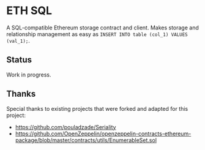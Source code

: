 # ETH SQL
A SQL-compatible Ethereum storage contract and client. 
Makes storage and relationship management as easy as `INSERT INTO table (col_1) VALUES (val_1);`.

## Status
Work in progress.

## Thanks
Special thanks to existing projects that were forked and adapted for this project:
* https://github.com/pouladzade/Seriality
* https://github.com/OpenZeppelin/openzeppelin-contracts-ethereum-package/blob/master/contracts/utils/EnumerableSet.sol